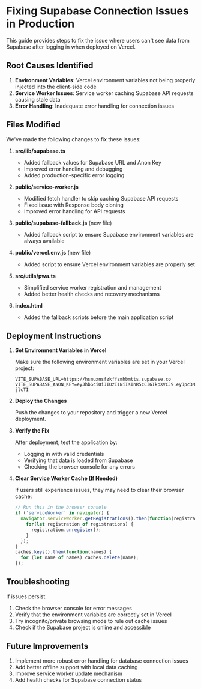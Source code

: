 # Fixing Supabase Connection Issues in Production

This guide provides steps to fix the issue where users can't see data from Supabase after logging in when deployed on Vercel.

## Root Causes Identified

1. **Environment Variables**: Vercel environment variables not being properly injected into the client-side code
2. **Service Worker Issues**: Service worker caching Supabase API requests causing stale data
3. **Error Handling**: Inadequate error handling for connection issues

## Files Modified

We've made the following changes to fix these issues:

1. **src/lib/supabase.ts**
   - Added fallback values for Supabase URL and Anon Key
   - Improved error handling and debugging
   - Added production-specific error logging

2. **public/service-worker.js**
   - Modified fetch handler to skip caching Supabase API requests
   - Fixed issue with Response body cloning
   - Improved error handling for API requests

3. **public/supabase-fallback.js** (new file)
   - Added fallback script to ensure Supabase environment variables are always available

4. **public/vercel.env.js** (new file)
   - Added script to ensure Vercel environment variables are properly set

5. **src/utils/pwa.ts**
   - Simplified service worker registration and management
   - Added better health checks and recovery mechanisms

6. **index.html**
   - Added the fallback scripts before the main application script

## Deployment Instructions

1. **Set Environment Variables in Vercel**

   Make sure the following environment variables are set in your Vercel project:

   ```
   VITE_SUPABASE_URL=https://hsmuxnsfzkffzmhbmtts.supabase.co
   VITE_SUPABASE_ANON_KEY=eyJhbGciOiJIUzI1NiIsInR5cCI6IkpXVCJ9.eyJpc3MiOiJzdXBhYmFzZSIsInJlZiI6ImhzbXV4bnNmemtmZnptaGJtdHRzIiwicm9sZSI6ImFub24iLCJpYVQiOjE3NDg3MDE0ODMsImV4cCI6MjA2NDI3NzQ4M30.0y17sSd6pDwJzj4VXqJiclAQeI3V_dtFihbtF-jlcTI
   ```

2. **Deploy the Changes**

   Push the changes to your repository and trigger a new Vercel deployment.

3. **Verify the Fix**

   After deployment, test the application by:
   - Logging in with valid credentials
   - Verifying that data is loaded from Supabase
   - Checking the browser console for any errors

4. **Clear Service Worker Cache (If Needed)**

   If users still experience issues, they may need to clear their browser cache:
   
   ```javascript
   // Run this in the browser console
   if ('serviceWorker' in navigator) {
     navigator.serviceWorker.getRegistrations().then(function(registrations) {
       for(let registration of registrations) {
         registration.unregister();
       }
     });
   }
   caches.keys().then(function(names) {
     for (let name of names) caches.delete(name);
   });
   ```

## Troubleshooting

If issues persist:

1. Check the browser console for error messages
2. Verify that the environment variables are correctly set in Vercel
3. Try incognito/private browsing mode to rule out cache issues
4. Check if the Supabase project is online and accessible

## Future Improvements

1. Implement more robust error handling for database connection issues
2. Add better offline support with local data caching
3. Improve service worker update mechanism
4. Add health checks for Supabase connection status 